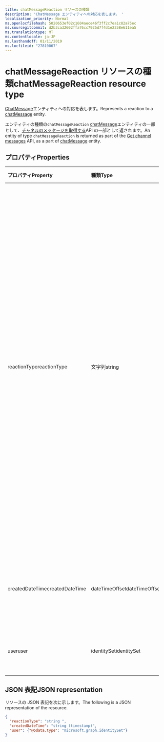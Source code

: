 ```yaml
---
title: chatMessageReaction リソースの種類
description: 'ChatMessage エンティティへの対応を表します。 '
localization_priority: Normal
ms.openlocfilehash: 5020653ef02c1604aece46f3ff2c7ea1c82a75ec
ms.sourcegitcommit: d2b3ca32602ffa76cc7925d7f4d1e2258e611ea5
ms.translationtype: MT
ms.contentlocale: ja-JP
ms.lasthandoff: 01/11/2019
ms.locfileid: "27810067"
---
```

# <a name="chatmessagereaction-resource-type"></a><span data-ttu-id="4555b-103">chatMessageReaction リソースの種類</span><span class="sxs-lookup"><span data-stu-id="4555b-103">chatMessageReaction resource type</span></span>

<span data-ttu-id="4555b-104">[ChatMessage](chatmessage.md)エンティティへの対応を表します。</span><span class="sxs-lookup"><span data-stu-id="4555b-104">Represents a reaction to a [chatMessage](chatmessage.md) entity.</span></span> 

<span data-ttu-id="4555b-105">エンティティの種類の`chatMessageReaction` [chatMessage](chatmessage.md)エンティティの一部として、[チャネルのメッセージを取得する](../api/channel-get-message.md)API の一部として返されます。</span><span class="sxs-lookup"><span data-stu-id="4555b-105">An entity of type `chatMessageReaction` is returned as part of the [Get channel messages](../api/channel-get-message.md) API, as a part of [chatMessage](chatmessage.md) entity.</span></span>

## <a name="properties"></a><span data-ttu-id="4555b-106">プロパティ</span><span class="sxs-lookup"><span data-stu-id="4555b-106">Properties</span></span>
| <span data-ttu-id="4555b-107">プロパティ</span><span class="sxs-lookup"><span data-stu-id="4555b-107">Property</span></span>     | <span data-ttu-id="4555b-108">種類</span><span class="sxs-lookup"><span data-stu-id="4555b-108">Type</span></span>   |<span data-ttu-id="4555b-109">説明</span><span class="sxs-lookup"><span data-stu-id="4555b-109">Description</span></span>|
|:---------------|:--------|:----------|
|<span data-ttu-id="4555b-110">reactionType</span><span class="sxs-lookup"><span data-stu-id="4555b-110">reactionType</span></span>|<span data-ttu-id="4555b-111">文字列</span><span class="sxs-lookup"><span data-stu-id="4555b-111">string</span></span>| <span data-ttu-id="4555b-112">反応の型。</span><span class="sxs-lookup"><span data-stu-id="4555b-112">The type of reaction.</span></span> <span data-ttu-id="4555b-113">計画値は次のとおりです。</span><span class="sxs-lookup"><span data-stu-id="4555b-113">Planned values include:</span></span> <br><ul><li><span data-ttu-id="4555b-114">-のようなメッセージのようなコンテンツは空白でもです。</span><span class="sxs-lookup"><span data-stu-id="4555b-114">Like - Like a message, content is blank in this case.</span></span></li><li><span data-ttu-id="4555b-115">Emoji の Emoji の反力です。</span><span class="sxs-lookup"><span data-stu-id="4555b-115">Emoji - Emoji reaction.</span></span> <span data-ttu-id="4555b-116">コンテンツは、絵文字の unicode 値に設定されています。</span><span class="sxs-lookup"><span data-stu-id="4555b-116">Content is set to unicode value of the emoji.</span></span></li><li><span data-ttu-id="4555b-117">ラベルの内容は、ラベル内の文字列に設定されます。</span><span class="sxs-lookup"><span data-stu-id="4555b-117">Label - Content is set to the string in the label.</span></span></li></ul>|
|<span data-ttu-id="4555b-118">createdDateTime</span><span class="sxs-lookup"><span data-stu-id="4555b-118">createdDateTime</span></span>|<span data-ttu-id="4555b-119">dateTimeOffset</span><span class="sxs-lookup"><span data-stu-id="4555b-119">dateTimeOffset</span></span>|<span data-ttu-id="4555b-120">ISO 8601 形式のメッセージ ルートの utc 形式のタイムスタンプです。</span><span class="sxs-lookup"><span data-stu-id="4555b-120">UTC timestamp of the root message in ISO-8601 format.</span></span>|
|<span data-ttu-id="4555b-121">user</span><span class="sxs-lookup"><span data-stu-id="4555b-121">user</span></span>|<span data-ttu-id="4555b-122">identitySet</span><span class="sxs-lookup"><span data-stu-id="4555b-122">identitySet</span></span>|<span data-ttu-id="4555b-123">メッセージに反応するユーザーです。</span><span class="sxs-lookup"><span data-stu-id="4555b-123">The user who reacted to the message.</span></span>|

## <a name="json-representation"></a><span data-ttu-id="4555b-124">JSON 表記</span><span class="sxs-lookup"><span data-stu-id="4555b-124">JSON representation</span></span>

<span data-ttu-id="4555b-125">リソースの JSON 表記を次に示します。</span><span class="sxs-lookup"><span data-stu-id="4555b-125">The following is a JSON representation of the resource.</span></span>

<!-- {
  "blockType": "resource",
  "optionalProperties": [
    "content"
  ],
  "baseType": "microsoft.graph.entity",
  "@odata.type": "microsoft.graph.chatMessageReaction"
}-->

```json
{
  "reactionType": "string ",
  "createdDateTime": "string (timestamp)",
  "user": {"@odata.type": "microsoft.graph.identitySet"}
}

```

<!-- uuid: 8fcb5dbc-d5aa-4681-8e31-b001d5168d79
2015-10-25 14:57:30 UTC -->
<!-- {
  "type": "#page.annotation",
  "description": "chat message reaction resource",
  "keywords": "",
  "section": "documentation",
  "tocPath": ""
}-->

